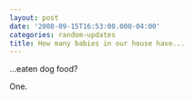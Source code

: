 ```yaml
---
layout: post
date: '2008-09-15T16:53:00.000-04:00'
categories: random-updates
title: How many babies in our house have...
---
```


...eaten dog food?

One.